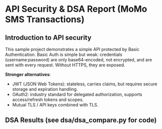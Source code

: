 # API Security & DSA Report (MoMo SMS Transactions)

## Introduction to API security
This sample project demonstrates a simple API protected by Basic Authentication. Basic Auth is simple but weak: credentials (username:password) are only base64-encoded, not encrypted, and are sent with every request. Without HTTPS, they are exposed.

**Stronger alternatives**:
- JWT (JSON Web Tokens): stateless, carries claims, but requires secure storage and expiration handling.
- OAuth2: industry standard for delegated authorization, supports access/refresh tokens and scopes.
- Mutual TLS / API keys combined with TLS.

## DSA Results (see dsa/dsa_compare.py for code)
